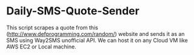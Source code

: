 # Daily-SMS-Quote-Sender

This script scrapes a quote from this (http://www.defprogramming.com/random/) website and sends it as an SMS using Way2SMS unofficial API.
We can host it on any Cloud VM like AWS EC2 or Local machine.